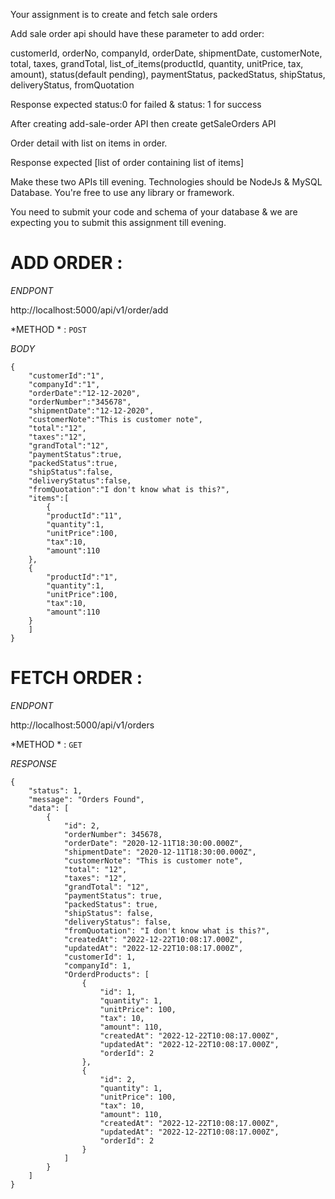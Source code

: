 Your assignment is to create and fetch sale orders

Add sale order api should have these parameter to add order:

customerId, orderNo, companyId, orderDate, shipmentDate, customerNote, total, taxes, grandTotal, list_of_items(productId, quantity, unitPrice, tax, amount), status(default pending), paymentStatus, packedStatus, shipStatus, deliveryStatus, fromQuotation

Response expected status:0 for failed & status: 1 for success


After creating add-sale-order API then create getSaleOrders API

Order detail with list on items in order.

Response expected [list of order containing list of items]

Make these two APIs till evening. 
Technologies should be NodeJs & MySQL Database.
You're free to use any library or framework.

You need to submit your code and schema of your database & we are expecting you to submit this 
 assignment till evening.



# ADD ORDER :

*ENDPONT* 

http://localhost:5000/api/v1/order/add

*METHOD * : ```POST```

*BODY*

```
{
    "customerId":"1",
    "companyId":"1",
    "orderDate":"12-12-2020",
    "orderNumber":"345678",
    "shipmentDate":"12-12-2020",
    "customerNote":"This is customer note",
    "total":"12",
    "taxes":"12",
    "grandTotal":"12",
    "paymentStatus":true,
    "packedStatus":true,
    "shipStatus":false,
    "deliveryStatus":false,
    "fromQuotation":"I don't know what is this?",
    "items":[
        {
        "productId":"11",
        "quantity":1,
        "unitPrice":100,
        "tax":10,
        "amount":110
    },
    {   
        "productId":"1",
        "quantity":1,
        "unitPrice":100,
        "tax":10,
        "amount":110
    }
    ]
}
```

# FETCH ORDER :

*ENDPONT* 

http://localhost:5000/api/v1/orders


*METHOD * : ```GET```

*RESPONSE*

```
{
    "status": 1,
    "message": "Orders Found",
    "data": [
        {
            "id": 2,
            "orderNumber": 345678,
            "orderDate": "2020-12-11T18:30:00.000Z",
            "shipmentDate": "2020-12-11T18:30:00.000Z",
            "customerNote": "This is customer note",
            "total": "12",
            "taxes": "12",
            "grandTotal": "12",
            "paymentStatus": true,
            "packedStatus": true,
            "shipStatus": false,
            "deliveryStatus": false,
            "fromQuotation": "I don't know what is this?",
            "createdAt": "2022-12-22T10:08:17.000Z",
            "updatedAt": "2022-12-22T10:08:17.000Z",
            "customerId": 1,
            "companyId": 1,
            "OrderdProducts": [
                {
                    "id": 1,
                    "quantity": 1,
                    "unitPrice": 100,
                    "tax": 10,
                    "amount": 110,
                    "createdAt": "2022-12-22T10:08:17.000Z",
                    "updatedAt": "2022-12-22T10:08:17.000Z",
                    "orderId": 2
                },
                {
                    "id": 2,
                    "quantity": 1,
                    "unitPrice": 100,
                    "tax": 10,
                    "amount": 110,
                    "createdAt": "2022-12-22T10:08:17.000Z",
                    "updatedAt": "2022-12-22T10:08:17.000Z",
                    "orderId": 2
                }
            ]
        }
    ]
}
```